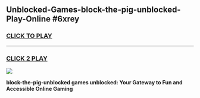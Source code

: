 
## Unblocked-Games-block-the-pig-unblocked-Play-Online #6xrey
<h3>
<a href="https://news.freeplayer.one?title=block-the-pig-unblocked&ref=3">CLICK TO PLAY</a></h3>
<hr>

<h3>
<a href="https://news.freeplayer.one?title=block-the-pig-unblocked&ref=3">CLICK 2 PLAY</a>
  
</h3>

<a href="https://news.freeplayer.one?title=block-the-pig-unblocked&ref=3"><img src="https://clearcache.store/games.png"></a>


**block-the-pig-unblocked games unblocked: Your Gateway to Fun and Accessible Online Gaming**
